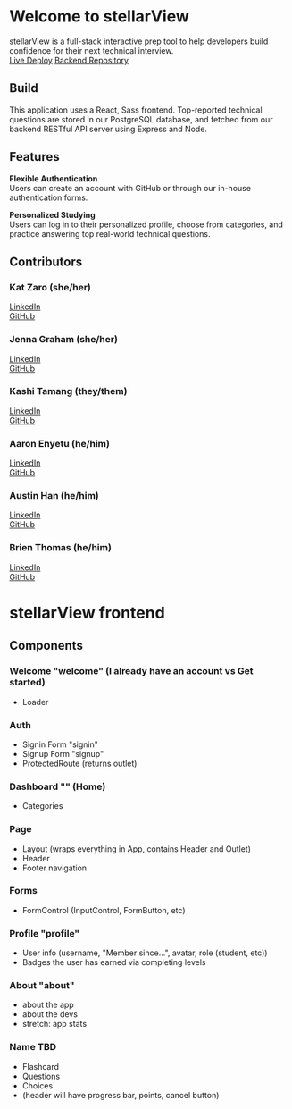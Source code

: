# Welcome to stellarView 

stellarView is a full-stack interactive prep tool to help developers build confidence for their next technical interview. 
<br>
[Live Deploy]('')
[Backend Repository]('')
<br>

## Build 
This application uses a React, Sass frontend. Top-reported technical questions are stored in our PostgreSQL database, and fetched from our backend RESTful API server using Express and Node. 

## Features
<b>Flexible Authentication</b>
<br>
Users can create an account with GitHub or through our in-house authentication forms.

<b>Personalized Studying</b>
<br>
Users can log in to their personalized profile, choose from categories, and practice answering top real-world technical questions.
<br>

## Contributors

### Kat Zaro (she/her)
[LinkedIn]('https://www.linkedin.com/in/katzaro')
<br>
[GitHub]('https://github.com/kathrynzaro')
<br>

### Jenna Graham (she/her)
[LinkedIn](https://www.linkedin.com/in/jenna-lee-graham)
<br>
[GitHub](https://github.com/jenna-graham)
<br>

### Kashi Tamang (they/them)
[LinkedIn](https://www.linkedin.com/in/kashitamang)
<br>
[GitHub](https://github.com/kashitamang)
<br>

### Aaron Enyetu (he/him)
[LinkedIn](https://www.linkedin.com/in/aaron-enyetu/)
<br>
[GitHub](https://github.com/aaronEnyetu)
<br>

### Austin Han (he/him)
[LinkedIn](https://www.linkedin.com/in/austin-han-740a69157/)
<br>
[GitHub](https://github.com/austinbhan)
<br>

### Brien Thomas (he/him)
[LinkedIn](https://www.linkedin.com/in/brien-thomas)
<br>
[GitHub](https://github.com/briensthomas)
<br>


# stellarView frontend


## Components

### Welcome "welcome" (I already have an account vs Get started)
- Loader


### Auth 
- Signin Form "signin"
- Signup Form "signup"
- ProtectedRoute (returns outlet)


### Dashboard "" (Home)
- Categories


### Page
- Layout (wraps everything in App, contains Header and Outlet)
- Header
- Footer navigation

### Forms
- FormControl (InputControl, FormButton, etc)

### Profile "profile"
- User info (username, "Member since...", avatar, role (student, etc))
- Badges the user has earned via completing levels

### About "about"
- about the app
- about the devs
- stretch: app stats

### Name TBD
- Flashcard
- Questions
- Choices
- (header will have progress bar, points, cancel button)


